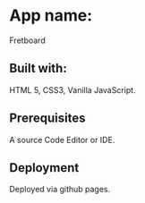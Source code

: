 # App name: 

Fretboard

## Built with:

HTML 5,
CSS3,
Vanilla JavaScript.

## Prerequisites

A source Code Editor or IDE.

## Deployment

Deployed via github pages.
